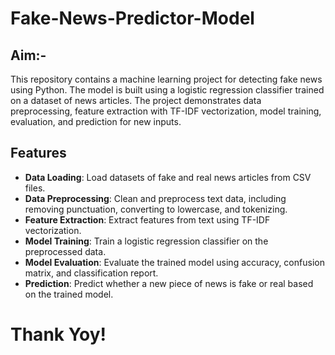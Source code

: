 # Fake-News-Predictor-Model
## Aim:-
This repository contains a machine learning project for detecting fake news using Python. The model is built using a logistic regression classifier trained on a dataset of news articles. The project demonstrates data preprocessing, feature extraction with TF-IDF vectorization, model training, evaluation, and prediction for new inputs.

## Features

- **Data Loading**: Load datasets of fake and real news articles from CSV files.
- **Data Preprocessing**: Clean and preprocess text data, including removing punctuation, converting to lowercase, and tokenizing.
- **Feature Extraction**: Extract features from text using TF-IDF vectorization.
- **Model Training**: Train a logistic regression classifier on the preprocessed data.
- **Model Evaluation**: Evaluate the trained model using accuracy, confusion matrix, and classification report.
- **Prediction**: Predict whether a new piece of news is fake or real based on the trained model.

# Thank Yoy!
